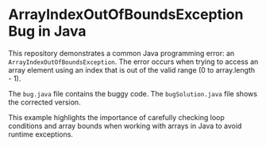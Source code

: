 # ArrayIndexOutOfBoundsException Bug in Java

This repository demonstrates a common Java programming error: an `ArrayIndexOutOfBoundsException`. The error occurs when trying to access an array element using an index that is out of the valid range (0 to array.length - 1).

The `bug.java` file contains the buggy code.  The `bugSolution.java` file shows the corrected version.

This example highlights the importance of carefully checking loop conditions and array bounds when working with arrays in Java to avoid runtime exceptions.